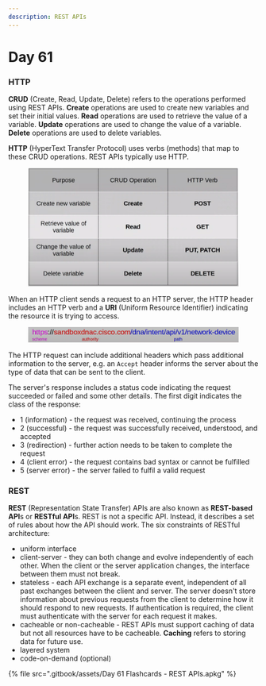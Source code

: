 ```yaml
---
description: REST APIs
---
```


# Day 61

### HTTP

**CRUD** (Create, Read, Update, Delete) refers to the operations performed using REST APIs. **Create** operations are used to create new variables and set their initial values. **Read** operations are used to retrieve the value of a variable. **Update** operations are used to change the value of a variable. **Delete** operations are used to delete variables.

**HTTP** (HyperText Transfer Protocol) uses verbs (methods) that map to these CRUD operations. REST APIs typically use HTTP.

<figure><img src=".gitbook/assets/image (171).png" alt="HTTP verbs" width="563"><figcaption></figcaption></figure>

When an HTTP client sends a request to an HTTP server, the HTTP header includes an HTTP verb and a **URI** (Uniform Resource Identifier) indicating the resource it is trying to access.

<figure><img src=".gitbook/assets/image (172).png" alt="URI example" width="563"><figcaption></figcaption></figure>

The HTTP request can include additional headers which pass additional information to the server, e.g. an `Accept` header informs the server about the type of data that can be sent to the client.

The server's response includes a status code indicating the request succeeded or failed and some other details. The first digit indicates the class of the response:

* 1 (information) - the request was received, continuing the process
* 2 (successful) - the request was successfully received, understood, and accepted
* 3 (redirection) - further action needs to be taken to complete the request
* 4 (client error) - the request contains bad syntax or cannot be fulfilled
* 5 (server error) - the server failed to fulfil a valid request

### REST

**REST** (Representation State Transfer) APIs are also known as **REST-based API**s or **RESTful API**s. REST is not a specific API. Instead, it describes a set of rules about how the API should work. The six constraints of RESTful architecture:

* uniform interface
* client-server - they can both change and evolve independently of each other. When the client or the server application changes, the interface between them must not break.&#x20;
* stateless - each API exchange is a separate event, independent of all past exchanges between the client and server. The server doesn't store information about previous requests from the client to determine how it should respond to new requests. If authentication is required, the client must authenticate with the server for each request it makes.
* cacheable or non-cacheable - REST APIs must support caching of data but not all resources have to be cacheable. **Caching** refers to storing data for future use.&#x20;
* layered system
* code-on-demand (optional)

{% file src=".gitbook/assets/Day 61 Flashcards - REST APIs.apkg" %}
